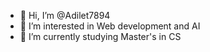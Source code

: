 - 👋 Hi, I’m @Adilet7894
- 👀 I’m interested in Web development and AI
- 🌱 I’m currently studying Master's in CS


<!---
Adilet7894/Adilet7894 is a ✨ special ✨ repository because its `README.md` (this file) appears on your GitHub profile.
You can click the Preview link to take a look at your changes.
--->

